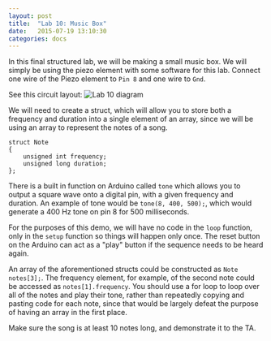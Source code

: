 ```yaml
---
layout: post
title:  "Lab 10: Music Box"
date:   2015-07-19 13:10:30
categories: docs
---
```


In this final structured lab, we will be making a small music box. We will simply be using the piezo element with some software for this lab. Connect one wire of the Piezo element to `Pin 8` and one wire to `Gnd`.

See this circuit layout:
![Lab 10 diagram]({{site.url}}/images/lab_10.jpg)

We will need to create a struct, which will allow you to store both a frequency and duration into a single element of an array, since we will be using an array to represent the notes of a song.

    struct Note
    {
    	unsigned int frequency;
    	unsigned long duration;
    };

There is a built in function on Arduino called `tone` which allows you to output a square wave onto a digital pin, with a given frequency and duration. An example of tone would be `tone(8, 400, 500);`, which would generate a 400 Hz tone on pin 8 for 500 milliseconds.

For the purposes of this demo, we will have no code in the `loop` function, only in the `setup` function so things will happen only once. The reset button on the Arduino can act as a "play" button if the sequence needs to be heard again.

An array of the aforementioned structs could be constructed as `Note notes[3];`. The frequency element, for example, of the second note could be accessed as `notes[1].frequency`. You should use a for loop to loop over all of the notes and play their tone, rather than repeatedly copying and pasting code for each note, since that would be largely defeat the purpose of having an array in the first place.

Make sure the song is at least 10 notes long, and demonstrate it to the TA.
